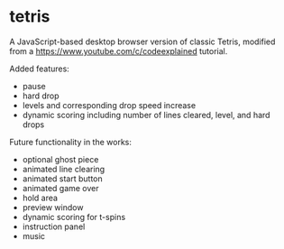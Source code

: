 # tetris

A JavaScript-based desktop browser version of classic Tetris, modified from a https://www.youtube.com/c/codeexplained tutorial.

Added features:
  - pause
  - hard drop
  - levels and corresponding drop speed increase
  - dynamic scoring including number of lines cleared, level, and hard drops

Future functionality in the works:
  - optional ghost piece
  - animated line clearing
  - animated start button
  - animated game over
  - hold area
  - preview window
  - dynamic scoring for t-spins
  - instruction panel
  - music
